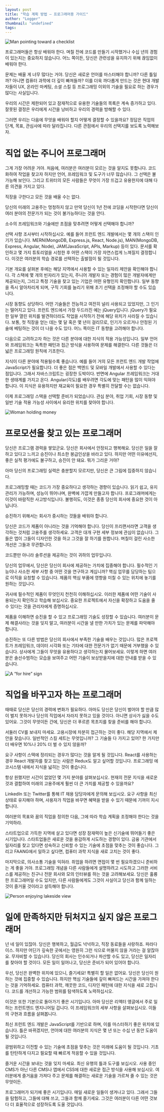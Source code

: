 ```yaml
---
layout: post
title: "학습 계획 방법 — 프로그래머용 가이드"
author: "Logger"
thumbnail: "undefined"
tags: 
---
```



![Man pointing toward a checklist](https://miro.medium.com/max/3000/1*Q4EFPG_ZPUi6bUUeIQsaoQ.png)

프로그래머들은 항상 배워야 한다. 며칠 전에 코드를 만들기 시작했거나 수십 년의 경험이 있는지는 중요하지 않습니다. 어느 쪽이든, 당신은 관련성을 유지하기 위해 끊임없이 배워야 한다.

문제는 배울 게 너무 많다는 거야. 당신은 새로운 언어를 마스터해야 합니까? 다른 틀일까? 아니면 컴퓨터 과학에 더 깊이 빠져들까? 이를 더욱 까다롭게 만드는 것은 현대 개발자들이 UX, 온라인 마케팅, 소셜 스킬 등 프로그래밍 이외의 기술을 필요로 하는 경우가 많다는 사실입니다.

우리의 시간은 제한되어 있고 잠재적으로 유용한 기술들의 목록은 계속 증가하고 있다. 잘못된 결정은 우리에게 시간을 낭비하고 우리의 경력을 방해할 수 있다.

그러면 우리는 다음에 무엇을 배워야 할지 어떻게 결정할 수 있을까요? 정답은 직업의 단계, 목표, 관심사에 따라 달라집니다. 다른 관점에서 우리의 선택지를 보도록 노력해보자.

# 직업 없는 주니어 프로그래머

그게 가장 어려운 거야. 처음에, 여러분은 여러분이 모르는 것을 알지도 못합니다. 코드화하여 작업을 찾고자 하지만 언어, 프레임워크 및 도구가 너무 많습니다. 그 선택은 불가능해 보인다. 그리고 트위터의 모든 사람들은 무엇이 가장 뜨겁고 유용한지에 대해 다른 의견을 가지고 있다.

직장을 구한다고 모든 것을 배울 수는 없다.

당신의 미래의 고용주는 멍청하지 않고 만약 당신이 1년 전에 코딩을 시작한다면 당신이 여러 분야의 전문가가 되는 것이 불가능하다는 것을 안다.

소수의 프레임워크와 기술에만 초점을 맞추려면 어떻게 선택해야 합니까?

선택 사항 조사부터 시작하십시오. 예를 들어 프런트 엔드 개발에서는 몇 개의 스택이 인기가 있습니다. MERN(MongoDB, Express.js, React, Node.js), MAN(MongoDB, Express, Angular, Node), JAM(JavaScript, APIs, Markup) 등이 있다. 문서를 확인하고 몇 가지 튜토리얼을 시청한 후 어떤 스택이 가장 자연스럽게 느껴질지 결정합니다. 이것은 여러분의 학습 경로를 선택하는 출발점이 될 것입니다.

기본 개요를 살펴본 후에는 해당 지역에서 사용할 수 있는 일자리 제안을 확인해야 합니다. 각 스택에 몇 개의 빈자리가 있는지, 주니어 개발자 또는 경험이 많은 개발자에게만 제공되는지, 그리고 특정 기술을 찾고 있는 기업은 어떤 유형인지 확인합니다. 일부 동향을 즉시 알아차리게 되며, 구직 기회를 늘리기 위해 초기 선택을 조정해야 할 수도 있습니다.

시장 동향도 상당하다. 어떤 기술들은 전능하고 여전히 널리 사용되고 있었지만, 그 인기는 떨어지고 있다. 프런트 엔드에서 가장 두드러진 예는 jQuery입니다. jQuery가 필요한 일부 열린 위치를 발견하더라도 작업을 시작하기 전에 해당 위치가 사라질 수 있습니다. 보통, 첫 직장을 얻는 데는 몇 달 혹은 몇 년이 걸리므로, 인기가 오르거나 안정된 기술에 베팅하는 것이 더 나을 수도 있다. 어느 쪽이든 IT 동향을 고려해야 합니다.

다음으로 고려하고자 하는 것은 다른 분야에 대한 지식의 적용 가능성입니다. 일부 언어와 프레임워크는 독특한 패턴과 접근 방식을 사용하여 문제를 해결한다. 다른 것들은 더 넓은 프로그래밍 원칙에 기초한다.

지식이 다른 분야에 적용될수록 좋습니다. 예를 들어 거의 모든 프런트 엔드 개발 작업에 JavaScript가 필요합니다. 더 좋은 점은 백엔드 및 모바일 개발에서 사용할 수 있다는 점입니다. 그래서 자바스크립트는 굉장한 도박이다. 반면에 Angular 프레임워크는 거대한 생태계를 가지고 온다. Angular(각도)를 배우려면 각도에 맞는 패턴을 많이 익혀야 합니다. 이 지식은 유용하지만 재교육이 필요한 경우 특별히 전달할 수는 없습니다.

이제 프로그래밍 스택을 선택할 준비가 되었습니다. 관심 분야, 취업 기회, 시장 동향 및 일반 기술 적용 가능성 사이에서 유리한 위치를 찾아야 합니다.

![Woman holding money](https://miro.medium.com/max/11232/1*b3O_Nb8T7kzY6HkJZuKkIA.jpeg)

# 프로모션을 찾고 있는 프로그래머

당신은 프로그램 경력을 쌓았군요. 당신은 회사에서 안정되고 행복해요. 당신은 일을 잘하고 있다고 느끼고 승진이나 최소한 봉급인상을 바라고 있다. 하지만 어떤 이유에선지, 좋은 실적 평가에도 불구하고, 승진이 안 돼요. 뭐가 그리운 거야?

아마 당신의 프로그래밍 실력은 충분할지 모르지만, 당신은 큰 그림에 집중하지 않습니다.

프로그래밍할 때는 코드가 가장 중요하다고 생각하는 경향이 있습니다. 읽기 쉽고, 유지 관리가 가능하며, 성능이 뛰어나며, 완벽에 가깝게 만들고자 합니다. 프로그래머에게는 이것이 바람직한 사고방식입니다. 불행히도, 이것은 종종 당신의 회사에 중요한 것이 아닙니다.

승진하기 위해서는 회사가 중시하는 것들을 배워야 합니다.

당신은 코드가 제품이 아니라는 것을 기억해야 합니다. 당신이 프리랜서라면 고객을 생각하는 것처럼 고용주를 생각하세요. 고객은 대개 구현 세부 정보에 관심이 없습니다. 그들은 앱이 그들이 디자인한 것을 하고 그것을 잘 하기를 원합니다. 며칠이 걸린 사소한 개선은 그들과 무관합니다.

코드뿐만 아니라 솔루션을 제공하는 것이 귀하의 업무입니다.

당신의 업무에서, 당신은 당신이 회사에 제공하는 가치에 집중해야 합니다. 필수적인 기능이나 사소한 세부 사항 중 어떤 것을 연구하고 계십니까? 핵심 업무를 담당하는 팀으로 이직을 요청할 수 있습니다. 제품의 핵심 부품에 영향을 미칠 수 있는 위치에 놓기를 원하는 것입니다.

귀사에 필수적인 제품이 무엇인지 천천히 이해하십시오. 이러한 제품에 어떤 기술이 사용되는지 확인하고 학습해 보십시오. 중요한 프로젝트에서 자신을 확장하고 도움을 줄 수 있다는 것을 관리자에게 증명하십시오.

제품을 이해하면 승진을 할 수 있고 프로그래밍 기술도 성장할 수 있습니다. 여러분이 문제 해결사라는 것을 잊지 말고, 여러분이 시간을 낼 만한 가치가 있는 문제를 파악해야 합니다.

승진하는 또 다른 방법은 당신의 회사에서 부족한 기술을 배우는 것입니다. 많은 프로젝트가 프레임워크, 데이터 시각화 또는 기타에 대한 전문가가 없기 때문에 거부했을 수 있습니다. 상사에게 그들이 무엇을 유용하다고 생각하는지 물어보세요. 이렇게 하면 여러분은 솔선수범하는 모습을 보여주고 어떤 기술이 보상받을지에 대한 안내를 받을 수 있습니다.

![A “for hire” sign](https://miro.medium.com/max/10800/1*GbhoZe-G1552CxXtz7b2ZA.jpeg)

# 직업을 바꾸고자 하는 프로그래머

때때로 당신은 당신의 경력에 변화가 필요하다. 아마도 당신은 당신이 벌어야 할 만큼 많이 벌지 못하거나 당신의 직업에서 자라지 못하고 있을 것이다. 아니면 상사가 싫을 수도 있어요. 그것이 무엇이든 간에, 당신은 더 푸르른 목초지를 찾을 준비를 해야 합니다.

서둘러 CV를 보내지 마세요. 고용시장에 차분히 접근하는 것이 좋다. 해당 지역에서 제안을 찾습니다. 일반적인 스킬 세트는 무엇입니까? 그 기술들 다 가지고 있어? 한 가지만 더 배우면 10%나 20% 더 벌 수 있지 않을까?

요구 사항이 스택에 정리되는 경우가 많다는 것을 알게 될 것입니다. React를 사용하는 경우 React 개발자를 찾고 있는 사람은 Redux도 알고 싶어할 것입니다. 프로그래밍 에코시스템 내에서 지식을 넓히는 것이 좋습니다.

항상 원했지만 시간이 없었던 몇 가지 분야를 살펴보십시오. 현재의 전문 지식을 새로운 것과 결합하여 미래의 고용주에게 훨씬 더 큰 가치를 제공할 수 있을까요?

LinkedIn 또는 Twitter를 통해 IT 채용 담당자에게 문의해 보십시오. 요구 사항을 최신 상태로 유지해야 하며, 사용자가 직업을 바꾸면 혜택을 받을 수 있기 때문에 기꺼이 지시합니다.

여러분의 목표와 꿈의 직업을 정의한 다음, 그에 따라 학습 계획을 조정해야 한다는 것을 기억하라.

스타트업으로 가득한 지역에 살고 있다면 성장 잠재력이 높은 신기술에 뛰어들기 좋은 시기입니다. 스타트업들은 새로운 것을 용감하게 시도하는 경향이 있다. 금융 기관에서 일자리를 찾고 있다면 성숙하고 신뢰할 수 있는 기술에 초점을 맞추는 것이 좋습니다. 그리고 FAANG에서 일하고 싶다면, 컴퓨터 과학 지식을 새로 고치는 것이 좋다.

마지막으로, 의사소통 기술을 익혀라. 취업을 하려면 면접이 몇 번 필요하겠으니 준비하는 게 좋을 거야. 프로그래밍 개념을 다른 사람들에게 설명하려고 시도하고 그러한 서비스를 제공하는 친구나 전문 회사와 모의 인터뷰를 하는 것을 고려해보세요. 당신은 훌륭한 프로그래머일 수도 있지만, 다른 사람들에게도 그것이 사실이고 당신과 함께 일하는 것이 즐거울 것이라고 설득해야 합니다.

![Person enjoying lakeside view](https://miro.medium.com/max/10000/1*L3PuvKZl3tqybIMbagckmg.jpeg)

# 일에 만족하지만 뒤처지고 싶지 않은 프로그래머

넌 네 일이 있잖아. 당신은 행복하고, 월급도 넉넉하고, 직장 동료들을 사랑하죠. 파라다이스. 하지만 어딘가 깊숙한 곳에서는 영원히 그런 식으로 머물지 않을 거라는 걸 알잖아요. 무자비할 수 있습니다. 당신의 회사는 인수되거나 파산할 수도 있고, 당신은 일자리를 찾아야 할 것이다. 모든 일이 일어나고, 당신은 준비가 되어 있어야 합니다.

우선, 당신은 완벽한 위치에 있으니, 즐기세요! 특별히 할 일은 없어요. 당신은 당신이 원하는 것에 집중할 수 있습니다. 하지만 핵심 기술들에 깊이 빠져드는 시간을 가져야 한다는 것을 기억하세요. 컴퓨터 과학, 깨끗한 코드, 디자인 패턴에 대한 지식을 새로 고칩니다. 코드를 개선하고 가능한 범위를 탐색하도록 노력하십시오.

이것은 또한 기본으로 돌아가기 좋은 시기입니다. 아마 당신은 리액터 앵글에서 주로 일하는 프런트엔드 엔지니어일 겁니다. 이 프레임워크의 세부 사항을 살펴보십시오. 이들의 구현과 흐름을 살펴봅니다.

최신 프런트 엔드 개발은 JavaScript를 기반으로 하며, 이를 마스터하기 좋은 위치에 있습니다. 틀은 바뀌겠지만, 언어에 대한 여러분의 지식은 몇 년 또는 수십 년 동안 도움이 될 것입니다.

광범위하고 이전할 수 있는 기술에 초점을 맞추는 것은 미래에 도움이 될 것입니다. 기초를 탄탄하게 다지고 필요할 때 빠르게 적응할 수 있을 것입니다.

즐거운 시간을 보내는 것을 잊지 마세요. 최신 유행의 틀과 도구를 보십시오. 사용 중인 CMS가 아닌 다른 CMS나 앱에서 CSS에 대한 새로운 접근 방식을 사용해 보십시오. 여러분에게 즐거움을 가져다 주고 문제를 해결하는 새로운 기술을 가르쳐 줄 수 있는 것은 무엇이든.

프로그래머가 되기에 좋은 시기입니다. 매일 새로운 일들이 생겨나고 있다. 그래서 그들을 탐험하고, 그들에 대해 쓰고, 그들과 함께 즐기세요. 그것은 여러분이 다른 어떤 것보다 더 효율적으로 성장하도록 도울 것입니다.